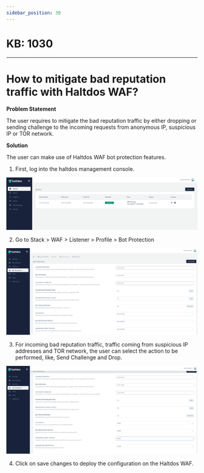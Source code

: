 ```yaml
---
sidebar_position: 30
---
```


# KB: 1030
-----------

# How to mitigate bad reputation traffic with Haltdos WAF?

**Problem Statement**

The user requires to mitigate the bad reputation traffic by either dropping or sending challenge to the incoming requests from anonymous IP, suspicious IP or TOR network.

**Solution**

The user can make use of Haltdos WAF bot protection features.

1. First, log into the haltdos management console.

![kb-1030](/img/waf/v6/kb/b1.png)

 2. Go to Stack > WAF > Listener > Profile > Bot Protection

 ![kb-1030](/img/waf/v6/kb/b2.png)

  3. For incoming bad reputation traffic, traffic coming from suspicious IP addresses and TOR network, the user can select the action to be performed, like, Send Challenge and Drop.

 ![kb-1030](/img/waf/v6/kb/b3.png)

  4. Click on save changes to deploy the configuration on the Haltdos WAF.

